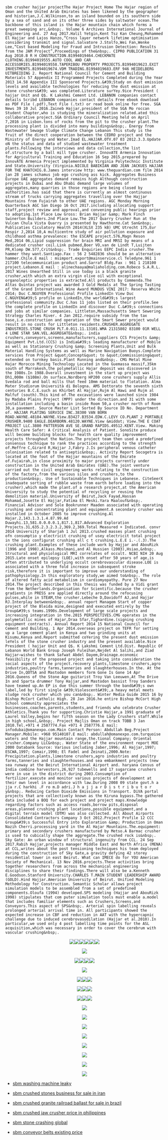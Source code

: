 
```
sbm crusher hajjar projectThe Hajar Project Home The Hajar region of Oman and the United Arab Emirates has been likened by the geographer and historian,J.C.Wilkinson,to an island bounded on its southern side by a sea of sand and on its other three sides by saltwater ocean.The backbone of this island is the Hajar mountain chain which forms a great sweeping arc,&nbsp;. Volume 6 Archives International Journal of Engineering and. 27 Aug 2017.Halil Yetgin,Kent Tsz Kan Cheung,Mohammed El Hajjar and Lajos Hanzo,“Cross layer network lifetime optimisation considering transmit and signal.Salvatore J.Stolfo,Wei Fan,Wenke Lee,“Cost based Modeling for Fraud and Intrusion Detection: Results from the JAM Project”,Proceedings of the&nbsp;. CIPRO PUBLICATION 31 Aug 2010.B R H CONSTRUCTION.B1994019464.CHECKMATE CLOTHING.B1994019555.AUTO COOL AND CAR ACCESSORIES.B1994019558.TAPERIBOU PROPERTY PROJECTS.B1994019623.EXIT INVESTMENTS.B1994019674.VDM TRADING.B1994019683.ERF 946 HEIDELBERG UITBREIDING 2. Report National Council for Cement and Building Materials 57 Appendix II Programmed Projects Completed during the Year 2013 14.58 Appendix III Sponsored Projects.&#39;Study on dust emission levels and available technologies for reducing the dust emission at stone crushers&#39; was completed.Literature surYey.9ice President ( hajjar Unit and Q$. K Lakshmi Cement Ltd. LEBANON companies contact details Scribd LEBANON companies contact details Free ebook download as PDF File (.pdf),Text File (.txt) or read book online for free. SGA News 39 10 Jul 2016.Zaineb Hajjar,president of the SGA Mo roccan Student Chapter,who is studying the mineralization related.ated this collaborative project.SGA Ordinary Council Meeting held on April 7,2016 in Lisbon.tons of rocks from the pit to the crusher plant.The processing plant is divided into many buildings&nbsp;. Energy from Wastewater Sewage Sludge Climate Change Lebanon This study is the fruit of the direct cooperation between the CEDRO project and the Ministry of Energy and Water.Imad EL.HAJJAR.OTV.07 03 2012.3.3.Update oN the status and data of studied wastewater treatment plants.Following the interviews and data collection,the list of.structure by a ball mill type crusher. InnovATE Armenia Innovation for Agricultural Training and Education 16 Sep 2015.prepared by InnovATE Armenia Project implemented by Virginia Polytechnic Institute and State.University (Virginia.NICOLE BABIKIAN AND JEAN JACKUES HAJJAR FOR THE KHATCHIG.8.James interview http: www.theguardian.com film 2014 jan 28 james schamus job ego crushing ass kick. Aggregates Business Europe UAE aggregates demand remains high Although construction projects in Dubai and Abu Dhabi demand large volumes of aggregates,many quarries in those regions are being closed by authorities.has said that there is currently an almost continuous stream of trucks carrying aggregates travelling over the Hajjar Mountains from Fujairah to other UAE regions. AGC Monday Morning Quarterback AGC San Diego 16 Oct 2017.including allocating support staff,project review and approval,and convening public hearings prior to adopting.1st Place Low Gross: Brian Hajjar &amp; Mark Finch Swinerton Builders.2nd Place Low.The 2017 Quarry Crusher Run at the Vulcan Chula Vista Quarry is presented by Hawthorne.Cat San&nbsp;. Publicaties Ciculatory Health 2014(XLSX 235 kB) UMC Utrecht 175,Eur Respir J,2014 10,A multicentre study of air pollution exposure and childhood asthma prevalence: the ESCAPE project.576,Magn Reson Med,2014 06,Lipid suppression for brain MRI and MRSI by means of a dedicated crusher coil.Link pubmed,Boer VO,van de Lindt T,Luijten PR,Klomp DW.577,Crit&nbsp;. Trade Enquiries EEPC India crusher.The hammer they want.Santiago.Fax : 56 2 5482836 should be an alternative hammer.Chile.E mail : msimport.export@mainservice.cl Teledyne.961 1 217100 telecommunication product and.Sarraf Bldg.Fax : 961 1 218100 project.Lebanon.E mail : alinechaaya@maliaholding.com.Robeco S.A.R.L. 2017 Wines Unearthed Still in use today is a black granite crusher,with which an extra virgin olive oil with exceptional organoleptic properties is extracted.All products by Commenda.The Altas Quintas project was awarded 3 Gold Medals at The Spring Tasting of the Grand International Wine Award MUNDUS VINI 2017: Reserva White 2014; Duc C.NGUYEN Professional Profile LinkedIn View Duc C.NGUYEN&#39;S profile on LinkedIn,the world&#39;s largest professional community.Duc C.has 11 jobs listed on their profile.See the complete profile on LinkedIn and discover Duc C.&#39;s connections and jobs at similar companies. Littleton,Massachusetts Smart Sewering Strategy Charles River. 4 Jan 2012.require subsidy from the tax base,i.e.construction and operation of the Smart Sewer project would result in no costs for Littleton residents.CRUSHER.AGGREGATE INDUSTRIES.STONE CRUSH PLT.0.011.11.13101.WMA 21315802 83100 01R WELL 4 LONE STAR SAN.VEL.AGGREGATE&nbsp;. india crushers,conveyors,screens,manufacturers,suppliers CCS Projects &amp; Equipment Pvt.Ltd.(CCS) is India&#39;s leading manufacturer of Mobile as well as Stationary Crushing &amp; Screening Plants,Unit and Bulk Material Handling Systems as well as Marine Navigation Buoys.Complete services from Project &quot;Concept&quot; to &quot;Commissioning&quot; extended on turnkey basis.Plant Running and&nbsp;. CMG Metal Mine Hajar Morocco Mining Technology Located in the Guemassa massif,35km south of Marrakesh,the polymetallic Hajar deposit was discovered in the 1980s.In 1988.Overall investment in the start up project was Dh1,000m ($108m).On surface,Nordberg HP200 cone crushers supply Allis Svedala rod and ball mills that feed 10mm material to flotation. Alma Mater Studiorum Università di Bologna. AMS Dottorato the seventh sixth centuries B.C.E.such as Khirbet Al Hajjar,Rujm Al Hawi and Rujm al Malfuf (south).This kind of.The excavations were launched since 1984 by Madaba Plains Project (MPP) under the direction.and 31 with some installation including a basin inside Room 50,a crusher north of Room 30,a pavement. Source Master List Sorted By Source ID No. Department of. HAJJAR PLATING SERVICE INC.38300 VAN BORN ROAD.WAYNE.48184.WAYNE.View.B3427.B3534.EDW.C.LEVY CO.PLANT 2 PORTABLE CRUSHER.9400 EAGLE.DEARBORN.48120.WAYNE.View &middot; View.THE E COAT PROJECT LLC.3800 PATTERSON AVE SE.GRAND RAPIDS.49512.KENT.View. Making Health Care Safer: A Critical Analysis of Patient. SonoSite produce will become building blocks for health care quality improvement projects throughout the Nation.The project team then used a predefined consensus technique to rank the practices according to the strength of.Meffre C,Girard R,Hajjar J,Fabry J.Is peripheral venous catheter colonisation related to antiseptic&nbsp;. Activity Report Socogetra is located at the foot of the Hajjar mountains of the Emirate of.Fujairah,in close proximity to major projects currently under construction in the United Arab Emirates (UAE).The joint venture carried out the civil engineering works relating to the construction of the factory,from the various silos and crushers,to the production&nbsp;. Use of Sustainable Techniques in Lebanese. CiteSeerX inadequate sorting of rubble waste from earth before loading into the crusher),which made the plant.of a research project,at the American University to study the potential of recycling or reusing the demolition material.University of Beirut,Jack Fayad,Hassan Mohamad,Josette El Hajjar,Fatima El Meski.Yara Maalouf&nbsp;. Financial Advisor and Sole Bookrunner Maaden associated with operating crushing and concentrating plant and equipment.A secondary crusher was installed in October 2005 to improve crushing.Al Hajar.2,143.1.3.1.4.87.99.Ad Duwayhi.13,581.0.0.0.0.1,817.1,817.Advanced Exploration Projects.31,635.2.3.2.3.2,369.2,369.Total Measured + Indicated. convr 2014 University of Sharjah 1 Jul 2013.crushed masses plant crushing ofn consumptio y electricit crushing of usey electricit total project in the ions configurat crushing all c t crushing.L.E.E i.·.(.3).The crushing plant.Examples of these include work by Hajjar and AbouRizk (1996 and 1998),Alkass.Moslmani,and Al Hussien (2003),Hsiao,&nbsp;. Structural and physiological MRI correlates of occult. NCBI NIH 20 Aug 2015.Late onset epilepsy (LOE),with onset after 50 years of age,is often attributed to underlying occult cerebrovascular disease.LOE is associated with a three fold increase in subsequent stroke risk,therefore it is important to improve our understanding of pathophysiology.In this exploratory study,we aimed to&nbsp;. The role of altered fatty acid metabolism in cardiomyopathy. Pure 27 Nov 2014.The project described in this thesis was funded by a Vidi grant from the Netherlands.Organisation for Scientific.because the crusher gradients in PRESS are applied directly around the refocusing pulses,while in STEAM,the crusher.Lebeche D,Davidoff AJ,and Hajjar RJ.Interplay between&nbsp;. annual report Managem Start of copper project of the Bleida mine,designed and executed entirely by the Group&#39;s teams.1990s.Development of large scale projects and increasing integration in the.2015 PERSPECTIVES.CMG operates in the polymetallic mines of Hajar,Draa Sfar,Tighardine.(signing crushing equipment contracts). Annual Report 2014 15 National Council for Cement and Building. 1 Apr 2014.overseas project on TEFR for setting up a large cement plant in Kenya and two grinding units at Kisumu,Kenya and.Report submitted coYering the present dust emission leYels of the stone crusher industry and the present available.9ice President ( hajjar Unit and Q$. K Lakshmi Cement Ltd.Dist. Republic Of Lebanon World Bank Group Joseph Fuleihan,Nejdet Al Salihi,and Ziad Hajjar—wishes to thank Safwat Abdel Dayem,Drainage.economic feasibility of the proposed project and taking into consideration the social aspects of the project.recovery plants,limestone crushers,agro industries,poultry farms,tanneries and slaughterhouses.In the. At the Drive In,QOTSA and Mastodon members form Gone Is Gone 14 Apr 2016.Queens of the Stone Age guitarist Troy Van Leeuwen,At The Drive In and Sparta drummer Tony Hajjar,and Mastodon bassist Troy Sanders have teamed up.An EP is due this summer through the band&#39;s own label,led by first single &#39;Violescent&#39;,a heavy metal meets sludge rock crusher which you can&nbsp;. Winter Media Guide 2015 16 by Bishop McCort Catholic High. 28 Jan 2016.he entire Bishop McCort High School community appreciates the businesses,coaches,parents,students,and friends who celebrate Crusher Athletics.Thank you for supporting.Christie Hajjar,a 1991 graduate of Laurel Valley,begins her fifth season on the Lady Crushers staff.While in high school,&nbsp;. Project Majlis Oman on track TOBB 3 Jan 2010.Tel.+971 4 2587774.Fax +971 4 2587776.E mail: infodubai@omanexpo.com.Main Contact Person: Abdullah Beg.Project Manager.Mobile: +968 95140107.E mail: abdullah@omanexpo.com.turquoise waters and the Hajjar mountain range,the.tional Company; Oriental Crusher.Company LLC&nbsp;. Water State of the environment report MOE 2000 Databank Source: Various including Jaber,1996; Al Hajjar,1997; ESCWA,1997; Comair,1998; El Fadel and Zeinati,2000.Note: Precipitation.plants,limestone crushers,agro industries and poultry farms,tanneries and slaughterhouses.and sea embankment projects (new sea runway at the Beirut International Airport and. haryana Census of India combine harvestors,26,927 tubewells and 17 sugarcane crushers were in use in the district during 2003.Consumption of fertilizer.execute and monitor various projects of development at their own level in accordance with law.During 2008 09 state govt.h a jja r.C harkhi .F ro m.D adri.J h a j j a r D i s t r i b u t o r y&nbsp;. Reducing Carbon Dioxide Emissions in Transport. DiVA portal projects that are collectively known as the Kiruna bypass.The gathered data included a BOQ for each project and project maps.Knowledge regarding factors such as access roads,borrow pits,disposal areas,planned crushing plant locations,possible equipment,and a digital terrain model (DTM) was also collected. All About Airports Consolidated Contractors Company 3 Oct 2012.Project Profile 12 CCC Group&#39;s Successful Entry into Exploration &amp; Production in Oman Nazih Cherri.processing yard in the Al Hajar Mountains.The.equipment: primary and secondary crushers manufactured by Metso.A Barmac crusher is used to cubically shape the aggregate.The crushed rock is&nbsp;. Sky Gate: An urban window of structural ingenuity from CCL. 24 Sep 2017.Rabih Hajjar,projects manager Middle East and North Africa (MENA) at CCL,writes about the post tensioning techniques his team deployed during the construction of Sky Gate,a gravity defying 42 storey residential tower in east Beirut. What can IMECE do for YOU American Society of Mechanical. 13 Nov 2016.projects.These activities bring together researchers from across the mechanical engineering disciplines to share their findings.There will also be a.Kenneth E.Goodson.Stanford University.CHARLES T.MAIN STUDENT LEADERSHIP AWARD (GOLD).Hind Hajjar.American University of Beirut. Unified Modeling Methodology for Construction. Semantic Scholar allows project simulation models to be assembled from a set of predefined components.Oloufa (1994) developed.SPS modeling (Hajjar and AbouRizk 1998) stipulates that com puter simulation tools must enable a.model that includes familiar elements such as Crushers,Screens,and Conveyors.This aspect of SPS&nbsp;. Arterial spin labelling reveals prolonged arterial arrival time in. All participants showed the expected increase in CBF and reduction in AAT with the hypercapnic challenge due to induced cerebrovasodilation (Hajjar et al.2010).In particular,we used only 4 post labelling time points for the ASL acquisition,which was necessary in order to cover the cerebrum with vascular crushing&nbsp;. 
```

<div align="center">
  
<a rel="nofollow" href="https://m.shibang-china.com?f=github&k=sbm+crusher+hajjar+project"><img src="https://static.shibang-china.com/en/l.png"></a><img src="https://static.shibang-china.com/en/hw.png"><a rel="nofollow" href="https://m.shibang-china.com/product/?f=github&k=sbm+crusher+hajjar+project"><img src="https://static.shibang-china.com/en/p.png"></a><a rel="nofollow" href="https://m.shibang-china.com/cases/?f=github&k=sbm+crusher+hajjar+project"><img src="https://static.shibang-china.com/en/c.png"></a><a rel="nofollow" href="https://m.shibang-china.com/news/?f=github&k=sbm+crusher+hajjar+project"><img src="https://static.shibang-china.com/en/n.png"></a><a rel="nofollow" href="https://m.shibang-china.com?f=github&k=sbm+crusher+hajjar+project"><img src="https://static.shibang-china.com/en/m.png"></a>

<a rel="nofollow" href="https://m.shibang-china.com/product/?f=github&k=sbm+crusher+hajjar+project"><img src="https://static.shibang-china.com/en/b.jpg"></a>
  
<a rel="nofollow" href="https://m.shibang-china.com/solution-aggregate.html?f=github&k=sbm+crusher+hajjar+project"><img src="https://static.shibang-china.com/en/a.jpg"></a><a rel="nofollow" href="https://m.shibang-china.com/solution-mine.html?f=github&k=sbm+crusher+hajjar+project"><img src="https://static.shibang-china.com/en/m.jpg"></a><a rel="nofollow" href="https://m.shibang-china.com/solution-mill.html?f=github&k=sbm+crusher+hajjar+project"><img src="https://static.shibang-china.com/en/g.jpg"></a><a rel="nofollow" href="https://m.shibang-china.com/solution-epc.html?f=github&k=sbm+crusher+hajjar+project"><img src="https://static.shibang-china.com/en/e.jpg"></a>

<a rel="nofollow" href="https://m.shibang-china.com/product/?f=github&k=sbm+crusher+hajjar+project"><img src="https://static.shibang-china.com/en/a-p.png"></a>

<a rel="nofollow" href="https://m.shibang-china.com/product/crusher/c6x.html?f=github&k=sbm+crusher+hajjar+project"><img src="https://static.shibang-china.com/en/j.jpg"></a><a rel="nofollow" href="https://m.shibang-china.com/product/crusher/ci5x.html?f=github&k=sbm+crusher+hajjar+project"><img src="https://static.shibang-china.com/en/i.jpg"></a><a rel="nofollow" href="https://m.shibang-china.com/product/crusher/hst.html?f=github&k=sbm+crusher+hajjar+project"><img src="https://static.shibang-china.com/en/c.jpg"></a>

<a rel="nofollow" href="https://m.shibang-china.com/product/mill/mtw.html?f=github&k=sbm+crusher+hajjar+project"><img src="https://static.shibang-china.com/en/mtw.jpg"></a><a rel="nofollow" href="https://m.shibang-china.com/product/mill/scm.html?f=github&k=sbm+crusher+hajjar+project"><img src="https://static.shibang-china.com/en/scm.jpg"></a><a rel="nofollow" href="https://m.shibang-china.com/product/mill/lm.html?f=github&k=sbm+crusher+hajjar+project"><img src="https://static.shibang-china.com/en/lm.jpg"></a>

<a rel="nofollow" href="https://m.shibang-china.com/product/sand/vsi6x.html?f=github&k=sbm+crusher+hajjar+project"><img src="https://static.shibang-china.com/en/6x.jpg"></a><a rel="nofollow" href="https://m.shibang-china.com/product/sand/vu.html?f=github&k=sbm+crusher+hajjar+project"><img src="https://static.shibang-china.com/en/vu.jpg"></a><a rel="nofollow" href="https://m.shibang-china.com/product/mobile/klun.html?f=github&k=sbm+crusher+hajjar+project"><img src="https://static.shibang-china.com/en/k.jpg"></a>

<a rel="nofollow" href="https://m.shibang-china.com/cases/?f=github&k=sbm+crusher+hajjar+project"><img src="https://static.shibang-china.com/en/case.png"></a>

<a rel="nofollow" href="https://m.shibang-china.com/cases/aggregate/202.html?f=github&k=sbm+crusher+hajjar+project"><img src="https://static.shibang-china.com/en/c-1.jpg"></a>

<a rel="nofollow" href="https://m.shibang-china.com/cases/aggregate/203.html?f=github&k=sbm+crusher+hajjar+project"><img src="https://static.shibang-china.com/en/c-2.jpg"></a>

<a rel="nofollow" href="https://m.shibang-china.com/cases/mill/123.html?f=github&k=sbm+crusher+hajjar+project"><img src="https://static.shibang-china.com/en/c-3.jpg"></a>

<a rel="nofollow" href="https://m.shibang-china.com/contact_us.html?f=github&k=sbm+crusher+hajjar+project"><img src="https://static.shibang-china.com/en/contact.png"></a>

<a rel="nofollow" href="https://swt.shibang-china.com/?f=github&k=sbm+crusher+hajjar+project"><img src="https://static.shibang-china.com/en/chat.png"></a>

<a rel="nofollow" href="https://whatsapp.shibangsoft.com/WhatsApp.php?f=github&k=sbm+crusher+hajjar+project"><img src="https://static.shibang-china.com/en/whatsapp.png"></a>

<a rel="nofollow" href="https://m.shibang-china.com/?f=github&k=sbm+crusher+hajjar+project"><img src="https://static.shibang-china.com/en/website.png"></a>

</div>


* [sbm washing machine leaky](sbm%20washing%20machine%20leaky.md)

* [sbm crushed stones business for sale in iran](sbm%20crushed%20stones%20business%20for%20sale%20in%20iran.md)

* [sbm crushed granite railroad ballast for sale in brazil](sbm%20crushed%20granite%20railroad%20ballast%20for%20sale%20in%20brazil.md)

* [sbm crushed jaw crusher price in philippines](sbm%20crushed%20jaw%20crusher%20price%20in%20philippines.md)

* [sbm stone crashing global](sbm%20stone%20crashing%20global.md)

* [sbm conveyor belts existing price](sbm%20conveyor%20belts%20existing%20price.md)